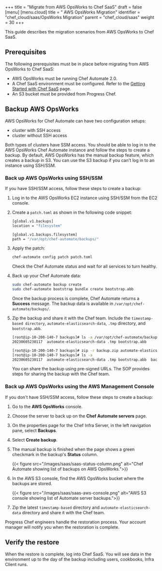 +++
title = "Migrate from AWS OpsWorks to Chef SaaS"
draft = false
[menu]
  [menu.cloud]
    title = " AWS OpsWorks Migration"
    identifier = "chef_cloud/saas/OpsWorks Migration"
    parent = "chef_cloud/saas"
    weight = 30
+++

This guide describes the migration scenarios from AWS OpsWorks to Chef SaaS.

## Prerequisites

The following prerequisites must be in place before migrating from AWS OpsWorks to Chef SaaS:

- AWS OpsWorks must be running Chef Automate 2.0.
- A Chef SaaS environment must be configured. Refer to the [Getting Started with Chef SaaS](/saas/get_started/) page.
- An S3 bucket must be provided from Progress Chef.

## Backup AWS OpsWorks

AWS OpsWorks for Chef Automate can have two configuration setups:

- cluster with SSH access
- cluster without SSH access

Both types of clusters have SSM access. You should be able to log in to the AWS OpsWorks Chef Automate instance and follow the steps to create a backup. By default, AWS OpsWorks has the manual backup feature, which creates a backup in S3. You can use the S3 backup if you can't log in to an instance using SSH/SSM.

### Back up AWS OpsWorks using SSH/SSM

If you have SSH/SSM access, follow these steps to create a backup:

1. Log in to the AWS OpsWorks EC2 instance using SSH/SSM from the EC2 console.
1. Create a `patch.toml` as shown in the following code snippet:

    ```sh
    [global.v1.backups]
    location = "filesystem"

    [global.v1.backups.filesystem]
    path = "/var/opt/chef-automate/backups/"
    ```

1. Apply the patch:

    ```sh
    chef-automate config patch patch.toml
    ```

    Check the Chef Automate status and wait for all services to turn healthy.

1. Back up your Chef Automate data:

    ```sh
    sudo chef-automate backup create
    sudo chef-automate bootstrap bundle create bootstrap.abb
    ```

    Once the backup process is complete, Chef Automate returns a **Success** message. The backup data is available in `/var/opt/chef-automate/backups/`.

1. Zip the backup and share it with the Chef team. Include the `timestamp-based directory`, `automate-elasticsearch-data`, `.tmp` directory, and `bootstrap.abb`.

    ```sh
    [root@ip-10-200-140-7 backups]# ls -a /var/opt/chef-automate/backups/
    20230605230117  automate-elasticsearch-data .tmp bootstrap.abb

    [root@ip-10-200-140-7 backups]# zip -r backup.zip automate-elasticsearch-data 20230605230117 .tmp bootstrap.abb
    [root@ip-10-200-140-7 backups]# ls -a
    20230605230117  automate-elasticsearch-data .tmp bootstrap.abb  backup.zip
    ```

    You can share the backup using pre-signed URLs. The SOP provides steps for sharing the backup with the Chef team.

### Back up AWS OpsWorks using the AWS Management Console

If you don't have SSH/SSM access, follow these steps to create a backup:

1. Go to the **AWS OpsWorks** console.
1. Choose the server to back up on the **Chef Automate servers** page.
1. On the properties page for the Chef Infra Server, in the left navigation pane, select **Backups**.
1. Select **Create backup**.
1. The manual backup is finished when the page shows a green checkmark in the backup's **Status** column.

    {{< figure src="/images/saas/saas-status-column.png" alt="Chef Automate showing list of backups on AWS OpsWorks.">}}

1. In the AWS S3 console, find the AWS OpsWorks bucket where the backups are stored.

    {{< figure src="/images/saas/saas-aws-console.png" alt="AWS S3 console showing list of Automate server backups.">}}

1. Zip the latest `timestamp-based` directory and `automate-elasticsearch-data` directory and share it with the Chef team.

Progress Chef engineers handle the restoration process. Your account manager will notify you when the restoration is complete.

## Verify the restore

When the restore is complete, log into Chef SaaS. You will see data in the environment up to the day of the backup including users, cookbooks, Infra Client runs.
